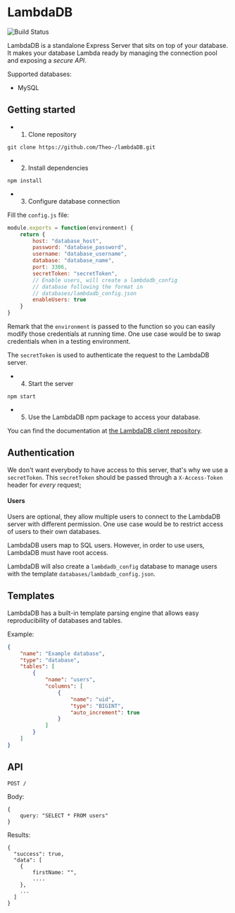 # LambdaDB

![Build Status](https://travis-ci.org/Theo-/lambdaDB.svg?branch=master)

LambdaDB is a standalone Express Server that sits on top of your database. It makes your database Lambda ready by managing the connection pool and
exposing a *secure API*.

Supported databases:
- MySQL

## Getting started

- 1. Clone repository

```
git clone https://github.com/Theo-/lambdaDB.git
```

- 2. Install dependencies

```
npm install
```

- 3. Configure database connection

Fill the `config.js` file:
```js
module.exports = function(environment) {
    return {
        host: "database_host",
        password: "database_password",
        username: "database_username",
        database: "database_name",
        port: 3306,
        secretToken: "secretToken",
        // Enable users, will create a lambdadb_config
        // database following the format in 
        // databases/lambdadb_config.json
        enableUsers: true
    }
}
```

Remark that the `environment` is passed to the function so you can easily modify those credentials at running time. One use case would be to swap credentials when in a testing environment.

The `secretToken` is used to authenticate the request to the LambdaDB server.

- 4. Start the server

```
npm start
```

- 5. Use the LambdaDB npm package to access your database.

You can find the documentation at [the LambdaDB client repository](https://github.com/Theo-/lambdaDB-client).

## Authentication

We don't want everybody to have access to this server, that's why we use a `secretToken`. This `secretToken` should be passed through a `X-Access-Token` header for *every* request;

#### Users

Users are optional, they allow multiple users to connect to the LambdaDB server with different permission. One use case would be to restrict access of users to their own databases.

LambdaDB users map to SQL users. However, in order to use users, LambdaDB must have root access.

LambdaDB will also create a `lambdadb_config` database to manage users with the template `databases/lambdadb_config.json`.

## Templates

LambdaDB has a built-in template parsing engine that allows easy reproducibility of databases and tables.

Example:
```json
{
    "name": "Example database",
    "type": "database",
    "tables": [
        {
            "name": "users",
            "columns": [
                {
                    "name": "uid",
                    "type": "BIGINT",
                    "auto_increment": true
                }
            ]
        }
    ]
}
``` 

## API

```
POST /
```

Body:
```
{
    query: "SELECT * FROM users"
}
```

Results:
```
{
  "success": true,
  "data": [
    {
        firstName: "",
        ....
    },
    ...
  ]
}
```